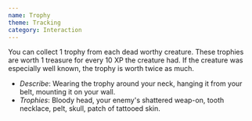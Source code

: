 ```yaml
---
name: Trophy
theme: Tracking
category: Interaction
---
```


You can collect 1 trophy from each dead worthy creature. These trophies are worth 1 treasure for every 10 XP the creature had. If the creature was especially well known, the trophy is worth twice as much.

* *Describe*: Wearing the trophy around your neck, hanging it from your belt, mounting it on your wall.
* *Trophies*: Bloody head, your enemy's shattered weap-on, tooth necklace, pelt, skull, patch of tattooed skin.